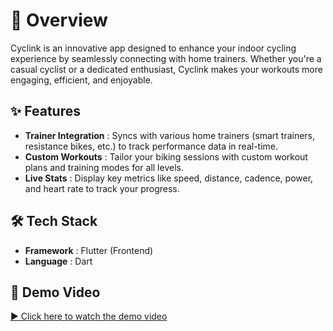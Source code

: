 # 📖 Overview 

Cyclink is an innovative app designed to enhance your indoor cycling experience by seamlessly connecting with home trainers. Whether you're a casual cyclist or a dedicated enthusiast, Cyclink makes your workouts more engaging, efficient, and enjoyable.

## ✨ Features

- **Trainer Integration** : Syncs with various home trainers (smart trainers, resistance bikes, etc.) to track performance data in real-time.
- **Custom Workouts** : Tailor your biking sessions with custom workout plans and training modes for all levels.
- **Live Stats** : Display key metrics like speed, distance, cadence, power, and heart rate to track your progress.

## 🛠 Tech Stack 
- **Framework** : Flutter (Frontend) 
- **Language** : Dart 

## 🎥 Demo Video
[▶️ Click here to watch the demo video](https://github.com/FastRhino/Frontend-/blob/main/assets/videos/cyclink.mp4?raw=true)
